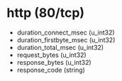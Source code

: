 # http (80/tcp)

* duration_connect_msec (u_int32)
* duration_firstbyte_msec (u_int32)
* duration_total_msec (u_int32)
* request_bytes (u_int32)
* response_bytes (u_int32)
* response_code (string)
